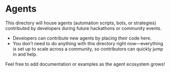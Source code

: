 # Agents

This directory will house agents (automation scripts, bots, or strategies) contributed by developers during future hackathons or community events.

- Developers can contribute new agents by placing their code here.
- You don't need to do anything with this directory right now—everything is set up to scale across a community, so contributors can quickly jump in and help.

Feel free to add documentation or examples as the agent ecosystem grows! 